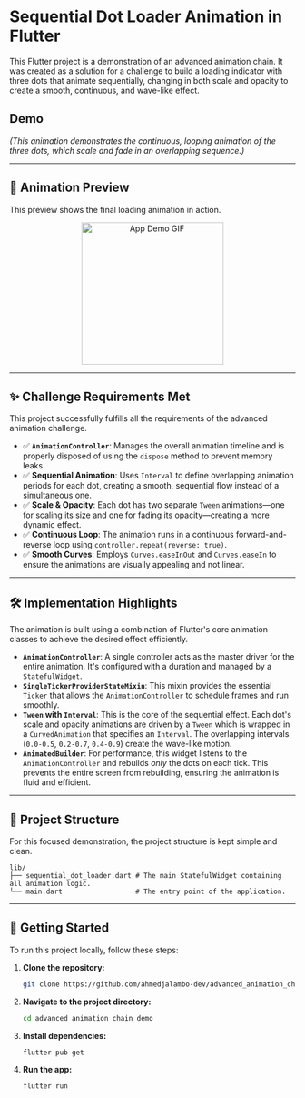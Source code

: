 # Sequential Dot Loader Animation in Flutter

This Flutter project is a demonstration of an advanced animation chain. It was created as a solution for a challenge to build a loading indicator with three dots that animate sequentially, changing in both scale and opacity to create a smooth, continuous, and wave-like effect.

## Demo

*(This animation demonstrates the continuous, looping animation of the three dots, which scale and fade in an overlapping sequence.)*

-----

## 📱 Animation Preview

This preview shows the final loading animation in action.

<p align="center">
<img src="https://github.com/user-attachments/assets/c214355a-072b-49b6-a70b-205c88891403" alt="App Demo GIF" width="250" />
</p>

-----

## ✨ Challenge Requirements Met

This project successfully fulfills all the requirements of the advanced animation challenge.

  * ✅ **`AnimationController`**: Manages the overall animation timeline and is properly disposed of using the `dispose` method to prevent memory leaks.
  * ✅ **Sequential Animation**: Uses `Interval` to define overlapping animation periods for each dot, creating a smooth, sequential flow instead of a simultaneous one.
  * ✅ **Scale & Opacity**: Each dot has two separate `Tween` animations—one for scaling its size and one for fading its opacity—creating a more dynamic effect.
  * ✅ **Continuous Loop**: The animation runs in a continuous forward-and-reverse loop using `controller.repeat(reverse: true)`.
  * ✅ **Smooth Curves**: Employs `Curves.easeInOut` and `Curves.easeIn` to ensure the animations are visually appealing and not linear.

-----

## 🛠️ Implementation Highlights

The animation is built using a combination of Flutter's core animation classes to achieve the desired effect efficiently.

  * **`AnimationController`**: A single controller acts as the master driver for the entire animation. It's configured with a duration and managed by a `StatefulWidget`.
  * **`SingleTickerProviderStateMixin`**: This mixin provides the essential `Ticker` that allows the `AnimationController` to schedule frames and run smoothly.
  * **`Tween` with `Interval`**: This is the core of the sequential effect. Each dot's scale and opacity animations are driven by a `Tween` which is wrapped in a `CurvedAnimation` that specifies an `Interval`. The overlapping intervals (`0.0-0.5`, `0.2-0.7`, `0.4-0.9`) create the wave-like motion.
  * **`AnimatedBuilder`**: For performance, this widget listens to the `AnimationController` and rebuilds *only* the dots on each tick. This prevents the entire screen from rebuilding, ensuring the animation is fluid and efficient.

-----

## 📂 Project Structure

For this focused demonstration, the project structure is kept simple and clean.

```
lib/
├── sequential_dot_loader.dart # The main StatefulWidget containing all animation logic.
└── main.dart                  # The entry point of the application.
```

-----

## 🚀 Getting Started

To run this project locally, follow these steps:

1.  **Clone the repository:**
    ```sh
    git clone https://github.com/ahmedjalambo-dev/advanced_animation_chain_demo
    ```
2.  **Navigate to the project directory:**
    ```sh
    cd advanced_animation_chain_demo
    ```
3.  **Install dependencies:**
    ```sh
    flutter pub get
    ```
4.  **Run the app:**
    ```sh
    flutter run
    ```
